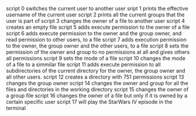 script 0 switches the current user to another user
sript 1 prints the effective username of the current user
script 2 prints all the current groups that the user is part of
script 3 changes the owner of a file to another user
script 4 creates an empty file
script 5 adds execute permission to the owner of a file
script 6 adds execute permission to the owner and the group owner, and read permission to other users, to a file
script 7 adds execution permission to the owner, the group owner and the other users, to a file
script 8 sets the permission of the owner and group to no permissions at all and gives others all permissions
script 9 sets the mode of a file
script 10 changes the mode of a file to a simmilar file
script 11  adds execute permission to all subdirectories of the current directory for the owner, the group owner and all other users.
script 12 creates a directory with 751 permissions
script 13 changes the group owner
script 14 changes the owner and group for all the files and directories in the working directory
script 15 changes the owner of a group file
script 16 changes the owner of a file but only if it is owned by a certain specific user
script 17 will play the StarWars IV episode in the terminal
